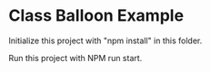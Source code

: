 # Class Balloon Example

Initialize this project with "npm install" in this folder.

Run this project with NPM run start.
